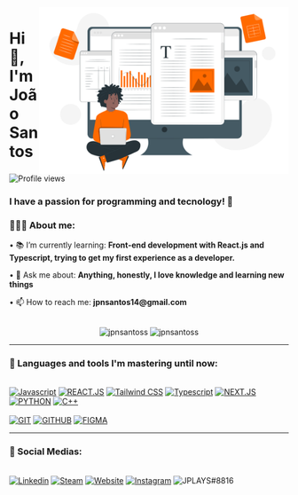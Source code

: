 <img align="right" src="https://raw.githubusercontent.com/gabrlcj/gabrlcj/2aa161dfb942e25ec84396721837dfccc98e08f2/Illustration.svg" alt="Illustration" title="Illustration Storyset" width=450/>
    
<h1 align="left">Hi 👋, I'm João Santos</h1>

![Profile views](https://gpvc.arturio.dev/jpnsantoss)

<h3 align="left">I have a passion for programming and tecnology! 🚀</h3>

<div align="left">
    <h3>👨🏽‍💻 About me:</h3>
        <p>• 📚 I’m currently learning: <b>Front-end development with React.js and Typescript, trying to get my first experience as a developer.</b></p>
        <p>• 💬 Ask me about: <b>Anything, honestly, I love knowledge and learning new things</b></p>
        <p>• 📫 How to reach me: <b>jpnsantos14@gmail.com</b></p>
</div><br>

<div align="center">
    <img height="155em" src="https://github-readme-stats.vercel.app/api?username=jpnsantoss&show_icons=true&locale=en" alt="jpnsantoss" />
    <img height="155em" src="https://github-readme-stats.vercel.app/api/top-langs?username=jpnsantoss&show_icons=true&layout=compact" alt="jpnsantoss" />
</div>
    
---

<div>
  <h3>🧰 Languages and tools I'm mastering until now:</h3><br>
    <a href="https://"><img src="https://img.shields.io/static/v1?label=&message=Javascript&color=%23F7DF1E&style=for-the-badge&logo=javascript&logoColor=grey" alt="Javascript"></a>
    <a href="https://"><img src="https://img.shields.io/static/v1?label=&message=REACT.JS&color=%2361DAFB&style=for-the-badge&logo=react&logoColor=grey" alt="REACT.JS"></a>
    <a href="https://"><img src="https://img.shields.io/static/v1?label=&message=TAILWINDCSS&color=%2306B6D4&style=for-the-badge&logo=tailwindcss&logoColor=whitesmoke" alt="Tailwind CSS"></a>
    <a href="https://"><img src="https://img.shields.io/static/v1?label=&message=Typescript&color=%233178C6&style=for-the-badge&logo=typescript&logoColor=whitesmoke" alt="Typescript"></a>
    <a href="https://"><img src="https://img.shields.io/static/v1?label=&message=NEXT.JS&color=%23000000&style=for-the-badge&logo=nextdotjs&logoColor=whitesmoke" alt="NEXT.JS"></a>
    <a href="https://"><img src="https://img.shields.io/static/v1?label=&message=PYTHON&color=%233776AB&style=for-the-badge&logo=python&logoColor=whitesmoke" alt="PYTHON"></a>
    <a href="https://"><img src="https://img.shields.io/static/v1?label=&message=CPP&color=%2300599C&style=for-the-badge&logo=cplusplus&logoColor=whitesmoke" alt="C++"> </a>
    <br><br>
    <a href="https://"><img src="https://img.shields.io/static/v1?label=&message=GIT&color=%23F05032&style=for-the-badge&logo=git&logoColor=whitesmoke" alt="GIT"></a>
    <a href="https://"><img src="https://img.shields.io/static/v1?label=&message=GITHUB&color=%23181717&style=for-the-badge&logo=github&logoColor=whitesmoke" alt="GITHUB"></a>
    <a href="https://"><img src="https://img.shields.io/static/v1?label=&message=FIGMA&color=%23552d84&style=for-the-badge&logo=figma&logoColor=whitesmoke" alt="FIGMA"></a>
</div>

___

<div>
  <h3>📱 Social Medias:</h3><br>
    <a href="https://www.linkedin.com/in/joaosantos14/" target="_blank"><img src="https://img.shields.io/static/v1?label=&message=Linkedin&color=0A66C2&style=for-the-badge&logo=linkedin&logoColor=whitesmoke" alt="Linkedin"></a>
    <a href="https://steamcommunity.com/id/jplayss" target="_blank"><img src="https://img.shields.io/static/v1?label=&message=Steam&color=%23000000&style=for-the-badge&logo=steam&logoColor=whitesmoke" alt="Steam"></a>
    <a href="https://jpnsantos.pt"><img src="https://img.shields.io/static/v1?label=&message=Website&color=%230A0A0A&style=for-the-badge&logo=googlechrome&logoColor=whitesmoke" alt="Website"></a>
    <a href="https://www.instagram.com/jp.santoss_/" target="_blank"><img src="https://img.shields.io/static/v1?label=&message=Instagram&color=lightpink&style=for-the-badge&logo=instagram&logoColor=black" alt="Instagram"></a>
    <img src="https://img.shields.io/static/v1?label=&message=JPLAYS%238816&color=%235865F2&style=for-the-badge&logo=discord&logoColor=whitesmoke" alt="JPLAYS#8816">
</div>
